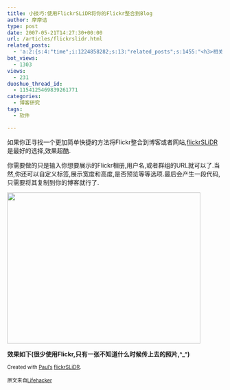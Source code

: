 ```yaml
---
title: 小技巧:使用FlickrSLiDR将你的Flickr整合到Blog
author: 摩摩诘
type: post
date: 2007-05-21T14:27:30+00:00
url: /articles/flickrslidr.html
related_posts:
  - 'a:2:{s:4:"time";i:1224858282;s:13:"related_posts";s:1455:"<h3>相关日志</h3><ul class="related_post"><li><a href="http://www.digglife.cn/articles/clean-up-desktop-improve-productivity-2.html" title="彻底清空桌面,让启动程序更加高效Part.2">彻底清空桌面,让启动程序更加高效Part.2</a></li><li><a href="http://www.digglife.cn/articles/clean-up-desktop-improve-productivity-1.html" title="彻底清空桌面,让启动程序更加高效Part.1">彻底清空桌面,让启动程序更加高效Part.1</a></li><li><a href="http://www.digglife.cn/articles/google-apps-firefox-sidebar.html" title="集装:在Firefox侧边栏载入Google应用">集装:在Firefox侧边栏载入Google应用</a></li><li><a href="http://www.digglife.cn/articles/windows-live-writer-tricks-and-tips.html" title="我的Windows Live Writer使用心得 Part.1">我的Windows Live Writer使用心得 Part.1</a></li><li><a href="http://www.digglife.cn/articles/manage-multiple-accouts-without-logging-off.html" title="同时管理同一网站的不同帐户:CookieSwap">同时管理同一网站的不同帐户:CookieSwap</a></li><li><a href="http://www.digglife.cn/articles/copy-and-paste-with-middle-click.html" title="使用鼠标中键快速进行复制粘贴">使用鼠标中键快速进行复制粘贴</a></li><li><a href="http://www.digglife.cn/articles/how-to-install-software-in-ubuntu.html" title="Ubuntu技巧:Ubuntu软件安装方法完全指南">Ubuntu技巧:Ubuntu软件安装方法完全指南</a></li></ul>";}'
bot_views:
  - 1303
views:
  - 231
duoshuo_thread_id:
  - 1154125469839261771
categories:
  - 博客研究
tags:
  - 软件

---
```

如果你正寻找一个更加简单快捷的方法将Flickr整合到博客或者网站,<a target="_blank" href="http://flickrslidr.com/index.php">flickrSLiDR</a>是最好的选择,效果超酷.

你需要做的只是输入你想要展示的Flickr相册,用户名,或者群组的URL就可以了.当然,你还可以自定义标签,展示宽度和高度,是否预览等等选项.最后会产生一段代码,只需要将其复制到你的博客就行了.

<a atomicselection="true" href="https://www.digglife.net/wp-content/uploads/3/379/2007/05/windowslivewriterflickrslidrflickrblog-13b89flickr3.png"><img width="450" src="https://www.digglife.net/wp-content/uploads/3/379/2007/05/windowslivewriterflickrslidrflickrblog-13b89flickr-thumb1.png" height="352" /></a>

**效果如下(很少使用Flickr,只有一张不知道什么时候传上去的照片,^_^)**


  
<small>Created with <a href="http://paulstamatiou.com" title="PaulStamatiou.com Tech News/Reviews/Guides">Paul&#8217;s</a> <a href="http://flickrslidr.com" title="flickrSLiDR">flickrSLiDR</a>.</small>

<small></small>

<small>原文来自<a target="_blank" href="http://www.lifehacker.com">Lifehacker</a></small>
